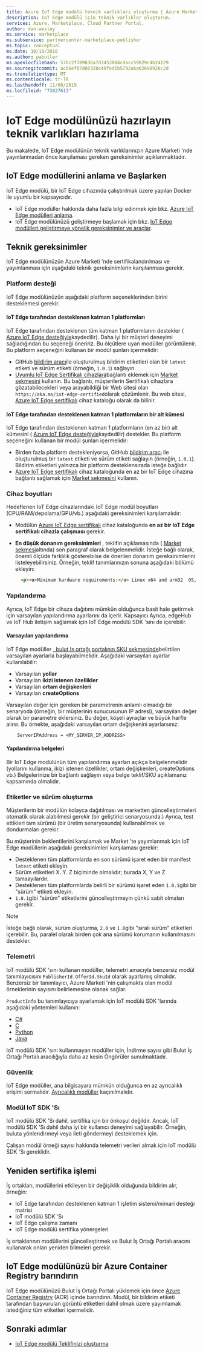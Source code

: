 ```yaml
---
title: Azure IoT Edge modülü teknik varlıkları oluşturma | Azure Marketi
description: IoT Edge modülü için teknik varlıklar oluşturun.
services: Azure, Marketplace, Cloud Partner Portal,
author: dan-wesley
ms.service: marketplace
ms.subservice: partnercenter-marketplace-publisher
ms.topic: conceptual
ms.date: 10/18/2018
ms.author: pabutler
ms.openlocfilehash: 57bc2f789836a7d3453004cdacc59029c4b24129
ms.sourcegitcommit: ac56ef07d86328c40fed5b5792a6a02698926c2d
ms.translationtype: MT
ms.contentlocale: tr-TR
ms.lasthandoff: 11/08/2019
ms.locfileid: "73827613"
---
```

# <a name="prepare-your-iot-edge-module-technical-assets"></a>IoT Edge modülünüzü hazırlayın teknik varlıkları hazırlama

Bu makalede, IoT Edge modülünün teknik varlıklarınızın Azure Marketi 'nde yayınlanmadan önce karşılaması gereken gereksinimler açıklanmaktadır.

## <a name="understanding-iot-edge-modules-and-getting-started"></a>IoT Edge modüllerini anlama ve Başlarken

IoT Edge modülü, bir IoT Edge cihazında çalıştırılmak üzere yapılan Docker ile uyumlu bir kapsayıcıdır.

- IoT Edge modüller hakkında daha fazla bilgi edinmek için bkz. [Azure IoT Edge modülleri anlama](https://docs.microsoft.com/azure/iot-edge/iot-edge-modules).
- IoT Edge modülünüzü geliştirmeye başlamak için bkz. [IoT Edge modülleri geliştirmeye yönelik gereksinimler ve araçlar](https://docs.microsoft.com/azure/iot-edge/module-development).

## <a name="technical-requirements"></a>Teknik gereksinimler

IoT Edge modülünüzün Azure Marketi 'nde sertifikalandırılması ve yayımlanması için aşağıdaki teknik gereksinimlerin karşılanması gerekir.

### <a name="platform-support"></a>Platform desteği

IoT Edge modülünüzün aşağıdaki platform seçeneklerinden birini desteklemesi gerekir.

#### <a name="tier-1-platforms-supported-by-iot-edge"></a>IoT Edge tarafından desteklenen katman 1 platformları

IoT Edge tarafından desteklenen tüm katman 1 platformlarını destekler ( [Azure IoT Edge desteğiyle](https://docs.microsoft.com/azure/iot-edge/support)kaydedilir). Daha iyi bir müşteri deneyimi sağladığından bu seçeneği öneririz. Bu ölçütlere uyan modüller görüntülenir. Bu platform seçeneğini kullanan bir modül şunları içermelidir:

- GitHub [bildirim aracı](https://github.com/estesp/manifest-tool)ile oluşturulmuş bildirim etiketleri olan bir `latest` etiketi ve sürüm etiketi (örneğin, `1.0.1`) sağlayın.
- [Uyumlu IoT Edge Sertifikalı cihazlara](https://aka.ms/iot-edge-certified)bağlantı eklemek için [Market sekmesini](./cpp-marketplace-tab.md) kullanın. Bu bağlantı, müşterilerin Sertifikalı cihazlara gözatabilecekleri veya arayabildiği bir Web sitesi olan `https://aka.ms/iot-edge-certified`olarak çözümlenir. Bu web sitesi, [Azure IoT Edge sertifikalı](https://catalog.azureiotsolutions.com/) cihaz kataloğu olarak da bilinir.

#### <a name="a-subset-of-tier-1-platforms-supported-by-iot-edge"></a>IoT Edge tarafından desteklenen katman 1 platformların bir alt kümesi
  
IoT Edge tarafından desteklenen katman 1 platformların (en az bir) alt kümesini ( [Azure IoT Edge desteğiyle](https://docs.microsoft.com/azure/iot-edge/support)kaydedilir) destekler. Bu platform seçeneğini kullanan bir modül şunları içermelidir:

- Birden fazla platform destekleniyorsa, GitHub [bildirim aracı](https://github.com/estesp/manifest-tool) ile oluşturulmuş bir `latest` etiketi ve sürüm etiketi sağlayın (örneğin, `1.0.1`). Bildirim etiketleri yalnızca bir platform desteklensırada isteğe bağlıdır.
- [Azure IoT Edge sertifikalı](https://catalog.azureiotsolutions.com/) cihaz kataloğunda en az bir IoT Edge cihazına bağlantı sağlamak için [Market sekmesini](./cpp-marketplace-tab.md) kullanın.

### <a name="device-dimensions"></a>Cihaz boyutları

Hedeflenen IoT Edge cihazlarındaki IoT Edge modül boyutları (CPU/RAM/depolama/GPU/vb.) aşağıdaki gereksinimleri karşılamalıdır:

- Modülün [Azure IoT Edge sertifikalı](https://catalog.azureiotsolutions.com/) cihaz kataloğunda **en az bir IoT Edge sertifikalı cihazla çalışması** gerekir.
- **En düşük donanım gereksinimleri** , teklifin açıklamasında ( [Market sekmesi](./cpp-marketplace-tab.md)altında) son paragraf olarak belgelenmelidir. İsteğe bağlı olarak, önemli ölçüde farklılık gösterebilse de önerilen donanım gereksinimlerini listeleyebilirsiniz. Örneğin, teklif tanımlarınızın sonuna aşağıdaki bölümü ekleyin:

  ```html
    <p><u>Minimum hardware requirements:</u> Linux x64 and arm32  OS, 1GB of RAM, 500 Mb of storage</p>
  ```

### <a name="configuration"></a>Yapılandırma

Ayrıca, IoT Edge bir cihaza dağıtımı mümkün olduğunca basit hale getirmek için varsayılan yapılandırma ayarlarını da içerir. Kapsayıcı Ayrıca, edgeHub ve IoT Hub iletişim sağlamak için IoT Edge modülü SDK 'sını de içerebilir.

#### <a name="default-configuration"></a>Varsayılan yapılandırma

IoT Edge modüller [, bulut Iş ortağı portalının SKU sekmesinde](./cpp-skus-tab.md)belirtilen varsayılan ayarlarla başlayabilmelidir. Aşağıdaki varsayılan ayarlar kullanılabilir:

- Varsayılan **yollar**
- Varsayılan **ikizi istenen özellikler**
- Varsayılan **ortam değişkenleri**
- Varsayılan **createOptions**

Varsayılan değer için gereken bir parametrenin anlamlı olmadığı bir senaryoda (örneğin, bir müşterinin sunucusunun IP adresi), varsayılan değer olarak bir parametre eklersiniz. Bu değer, köşeli ayraçlar ve büyük harfle alınır. Bu örnekte, aşağıdaki varsayılan ortam değişkenini ayarlarsınız:

```
    ServerIPAddress = <MY_SERVER_IP_ADDRESS>
```

#### <a name="configuration-documentation"></a>Yapılandırma belgeleri

Bir IoT Edge modülünün tüm yapılandırma ayarları açıkça belgelenmelidir (yollarını kullanma, ikizi istenen özellikler, ortam değişkenleri, createOptions vb.) Belgelerinize bir bağlantı sağlayın veya belge teklif/SKU açıklamanız kapsamında olmalıdır.

### <a name="tags-and-versioning"></a>Etiketler ve sürüm oluşturma

Müşterilerin bir modülün kolayca dağıtılması ve marketten güncelleştirmeleri otomatik olarak alabilmesi gerekir (bir geliştirici senaryosunda.) Ayrıca, test ettikleri tam sürümü (bir üretim senaryosunda) kullanabilmek ve dondurmaları gerekir.

Bu müşterinin beklentilerini karşılamak ve Market 'te yayımlanmak için IoT Edge modüllerin aşağıdaki gereksinimleri karşılaması gerekir:

- Desteklenen tüm platformlarda en son sürümü işaret eden bir manifest `latest` etiketi ekleyin.
- Sürüm etiketleri X. Y. Z biçiminde olmalıdır; burada X, Y ve Z tamsayılardır.
- Desteklenen tüm platformlarda belirli bir sürümü işaret eden `1.0.1`gibi bir "sürüm" etiketi ekleyin.
- `1.0.1`gibi "sürüm" etiketlerini güncelleştirmeyin çünkü sabit olmaları gerekir.

>[!Note]
>İsteğe bağlı olarak, sürüm oluşturma, `2.0` ve `1.0`gibi "sıralı sürüm" etiketleri içerebilir. Bu, paralel olarak birden çok ana sürümü korumanın kullanılmasını destekler.

### <a name="telemetry"></a>Telemetri

IoT modülü SDK 'sını kullanan modüller, telemetri amacıyla benzersiz modül tanımlayıcısını `PublisherId.OfferId.SkuId` olarak ayarlamış olmalıdır. Benzersiz bir tanımlayıcı, Azure Marketi 'nin çalışmakta olan modül örneklerinin sayısını belirlemesine olanak sağlar.

 `ProductInfo` bu tanımlayıcıya ayarlamak için IoT modülü SDK 'larında aşağıdaki yöntemleri kullanın:

- [C\#](https://docs.microsoft.com/dotnet/api/microsoft.azure.devices.client.deviceclient.productinfo?view=azure-dotnet#Microsoft_Azure_Devices_Client_DeviceClient_ProductInfo) 
- [C](https://github.com/Azure/azure-iot-sdk-c/blob/master/doc/Iothub_sdk_options.md)
- [Python](https://github.com/Azure/azure-iot-sdk-c/blob/master/doc/Iothub_sdk_options.md)
- [Java](https://docs.microsoft.com/java/api/com.microsoft.azure.sdk.iot.device.productinfo?view=azure-java-stable)

IoT modülü SDK 'sını kullanmayan modüller için, İndirme sayısı gibi Bulut İş Ortağı Portalı aracılığıyla daha az kesin Öngörüler sunulmaktadır.

### <a name="security"></a>Güvenlik

IoT Edge modüller, ana bilgisayara mümkün olduğunca en az ayrıcalıklı erişimi sormalıdır. [Ayrıcalıklı modüller](https://docs.docker.com/engine/reference/run/#runtime-privilege-and-linux-capabilities) kaçınılmalıdır.

### <a name="module-iot-sdk"></a>Modül IoT SDK 'Sı

IoT modülü SDK 'Sı dahil, sertifika için bir önkoşul değildir. Ancak, IoT modülü SDK 'Sı dahil daha iyi bir kullanıcı deneyimi sağlayabilir. Örneğin, buluta yönlendirmeyi veya ileti göndermeyi desteklemek için.

Çalışan modül örneği sayısı hakkında telemetri verileri almak için IoT modülü SDK 'Sı gereklidir.


## <a name="recertification-process"></a>Yeniden sertifika işlemi

<!-- Add legal time windows-->
İş ortakları, modüllerini etkileyen bir değişiklik olduğunda bildirim alır, örneğin:

- IoT Edge tarafından desteklenen katman 1 işletim sistemi/mimari desteği matrisi
- IoT modülü SDK 'Sı
- IoT Edge çalışma zamanı
- IoT Edge modülü sertifika yönergeleri

İş ortaklarının modüllerini güncelleştirmek ve Bulut İş Ortağı Portalı aracını kullanarak onları yeniden bilmeleri gerekir.

## <a name="host-your-iot-edge-module-in-an-azure-container-registry"></a>IoT Edge modülünüzü bir Azure Container Registry barındırın

IoT Edge modülünüzü Bulut İş Ortağı Portalı yüklemek için önce [Azure Container Registry](https://azure.microsoft.com/services/container-registry/) (ACR) içinde barındırın. Modül, bir bildirim etiketi tarafından başvurulan görüntü etiketleri dahil olmak üzere yayımlamak istediğiniz tüm etiketleri içermelidir.


## <a name="next-steps"></a>Sonraki adımlar

- [IoT Edge modülü Teklifinizi oluşturma](./cpp-create-offer.md)
